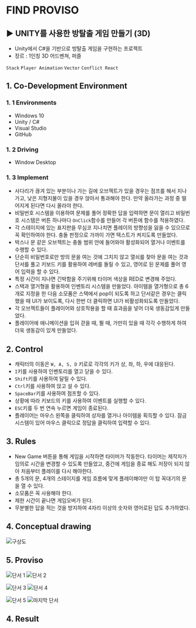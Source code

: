 # FIND PROVISO
## ▶ UNITY를 사용한 방탈출 게임 만들기 (3D)
 
 - Unity에서 C#을 기반으로 방탈출 게임을 구현하는 프로젝트
 - 장르 : 1인칭 3D 어드벤쳐, 퍼즐

`Stack` `Player Animation` `Vector` `Conflict React`

## 1. Co-Development Environment   
### 1. 1 Environments
- Windows 10
- Unity / C#
- Visual Studio
- GitHub

### 1. 2 Driving
- Window Desktop

### 1. 3 Implement
- 사다리가 끊겨 있는 부분이나 가는 길에 오브젝트가 있을 경우는 점프를 해서 지나가고, 낮은 지형지물이 있을 경우 앉아서 통과해야 한다. 만약 올라가는 과정 중 떨어지게 된다면 다시 올라야 한다.
- 비밀번호 시스템을 이용하여 문제를 풀어 정확한 답을 입력하면 문이 열리고 비밀번호 시스템은 버튼 하나마다 `OnClick`함수를 만들어 각 버튼에 함수를 적용하였다.
- 각 스테이지에 있는 표지판을 무심코 지나치면 플레이의 방향성을 잃을 수 있으므로 꼭 확인하여야 한다. 충돌 판정으로 가까이 가면 텍스트가 켜지도록 만들었다.
- 박스나 문 같은 오브젝트는 충돌 범위 안에 들어와야 활성화되어 열거나 이벤트를 수행할 수 있다.
- 단순히 비밀번호로만 방의 문을 여는 것에 그치지 않고 열쇠를 찾아 문을 여는 것과 단서를 풀고 키보드 키를 활용하여 레버를 돌릴 수 있고, 영어로 된 문제를 풀어 영어 입력을 할 수 있다.
- 특정 시간이 지나면 긴박함을 주기위해 타이머 색상을 RED로 변경해 주었다.
- 스택과 열거형을 활용하여 인벤토리 시스템을 만들었다. 아이템을 열거형으로 총 6개로 지정을 한 다음 소모품은 스택에서 pop이 되도록 하고 단서같은 경우는 클릭했을 때 UI가 보이도록, 다시 한번 더 클릭하면 UI가 비활성화되도록 만들었다.
- 각 오브젝트들이 플레이어와 상호작용을 할 때 효과음을 넣어 더욱 생동감있게 만들었다.
- 플레이어에 애니메이션을 입혀 걷을 때, 뛸 때, 가만히 있을 때 각각 수행하게 하여 더욱 생동감이 있게 만들었다.

## 2. Control
- 캐릭터의 이동은 `W, A, S, D` 키로로 각각의 키가 상, 좌, 하, 우에 대응된다.
- `I`키를 사용하여 인벤토리를 열고 닫을 수 있다.
- `Shift`키를 사용하여 달릴 수 있다.
- `Ctrl`키를 사용하여 앉고 설 수 있다.
- `SpaceBar`키를 사용하여 점프할 수 있다.
- 상황에 따라 키보드의 키를 사용하여 이벤트를 실행할 수 있다.
- `ESC`키를 두 번 연속 누르면 게임이 종료된다.
- 플레이어는 마우스 왼쪽을 클릭하여 상자를 열거나 아이템을 획득할 수 있다. 잠금 시스템이 있어 마우스 클릭으로 정답을 클릭하여 입력할 수 있다. 

## 3. Rules
- New Game 버튼을 통해 게임을 시작하면 타이머가 작동한다. 타이머는 제작자가 임의로 시간을 변경할 수 있도록 만들었고, 중간에 게임을 종료 해도 저장이 되지 않아 처음부터 플레이를 다시 해야한다.
- 총 5개의 문, 4개의 스테이지를 게임 흐름에 맞게 플레이해야만 이 탑 꼭대기의 문을 열 수 있다.
- 소모품은 꼭 사용해야 한다.
- 제한 시간이 끝나면 게임오버가 된다.
- 무분별한 답을 적는 것을 방지하여 4자리 이상의 숫자와 영어로된 답도 추가하였다.

## 4. Conceptual drawing  

![구상도](https://github.com/shyang12/FIND-PROVISO/assets/85710913/0757711e-5508-47ac-adcb-d48ce7daf295)

## 5. Proviso

![단서 1](https://github.com/shyang12/FIND-PROVISO/assets/85710913/dadc9d1f-a6e3-4fa6-a5bb-32d17c1a7e55)  ![단서 2](https://github.com/shyang12/FIND-PROVISO/assets/85710913/b52718af-c17a-4c89-bf1d-fe8c28780838)

![단서 3](https://github.com/shyang12/FIND-PROVISO/assets/85710913/97f642a3-27ba-4805-861d-7e3a784d9a1d)  ![단서 4](https://github.com/shyang12/FIND-PROVISO/assets/85710913/2bfe93fa-1b79-40a4-85f9-7a773d5b0061)

![단서 5](https://github.com/shyang12/FIND-PROVISO/assets/85710913/1950fdea-5602-4793-a0ae-dd20be58e8fc)  ![마지막 단서](https://github.com/shyang12/FIND-PROVISO/assets/85710913/b1f24904-9cc1-406c-9edf-354edc69745f)

## 4. Result
